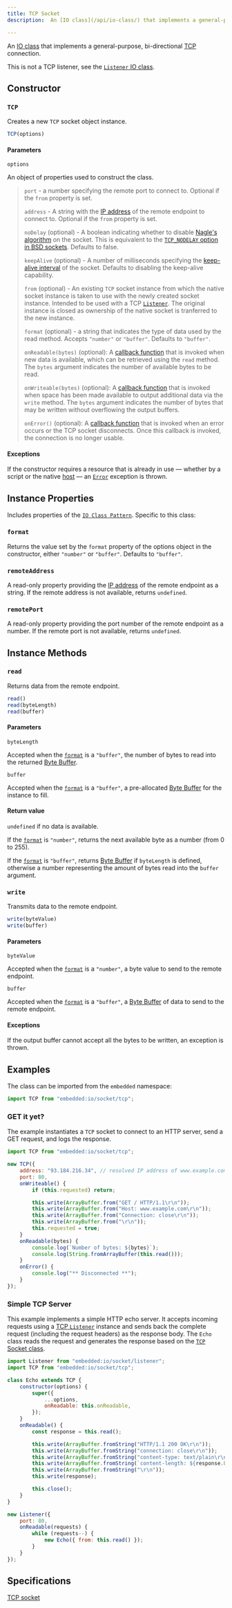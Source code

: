 ```yaml
---
title: TCP Socket
description:  An [IO class](/api/io-class/) that implements a general-purpose, bi-directional [TCP](/glossary/#tcp) connection.

---
```


An [IO class](/api/io-class/) that implements a general-purpose, bi-directional [TCP](/glossary/#tcp) connection.

This is not a TCP listener, see the [`Listener` IO class](/api/io-class/tcp-listener).

## Constructor

### `TCP`

Creates a new `TCP` socket object instance.

```js
TCP(options)
```

#### Parameters

`options`

An object of properties used to construct the class.

> `port` - a number specifying the remote port to connect to. Optional if the `from` property is set.
>
> `address` - A string with the [IP address](/glossary/#ip) of the remote endpoint to connect to. Optional if the `from` property is set.
>
> `noDelay` (optional) - A boolean indicating whether to disable [Nagle's algorithm]() on the socket. This is equivalent to the [`TCP_NODELAY` option in BSD sockets](). Defaults to false.
>
> `keepAlive` (optional) - A number of milliseconds specifying the [keep-alive interval]() of the socket. Defaults to disabling the keep-alive capability.
>
> `from` (optional) - An existing `TCP` socket instance from which the native socket instance is taken to use with the newly created socket instance. Intended to be used with a TCP [`Listener`](/api/io-class/tcp-listener). The original instance is closed as ownership of the native socket is tranferred to the new instance.
>
> `format` (optional) - a string that indicates the type of data used by the read method. Accepts `"number"` or `"buffer"`. Defaults to `"buffer"`.
>
> `onReadable(bytes)` (optional): A [callback function](https://developer.mozilla.org/en-US/docs/Glossary/Callback_function) that is invoked when new data is available, which can be retrieved using the `read` method. The `bytes` argument indicates the number of available bytes to be read.
>
> `onWriteable(bytes)` (optional): A [callback function](https://developer.mozilla.org/en-US/docs/Glossary/Callback_function) that is invoked when space has been made available to output additional data via the `write` method. The `bytes` argument indicates the number of bytes that may be written without overflowing the output buffers.
>
> `onError()` (optional): A [callback function](https://developer.mozilla.org/en-US/docs/Glossary/Callback_function) that is invoked when an error occurs or the TCP socket disconnects. Once this callback is invoked, the connection is no longer usable.

#### Exceptions

If the constructor requires a resource that is already in use — whether by a script or the native [host](/glossary/#host) — an [`Error`](https://developer.mozilla.org/en-US/docs/Web/JavaScript/Reference/Global_Objects/Error) exception is thrown.

## Instance Properties

Includes properties of the [`IO Class Pattern`](/api/io-class). Specific to this class:

### `format`

Returns the value set by the `format` property of the options object in the constructor, either `"number"` or `"buffer"`. Defaults to `"buffer"`.

### `remoteAddress`

A read-only property providing the [IP address](/glossary/#ip) of the remote endpoint as a string. If the remote address is not available, returns `undefined`.

### `remotePort`

A read-only property providing the port number of the remote endpoint as a number. If the remote port is not available, returns `undefined`.

## Instance Methods

### `read`

Returns data from the remote endpoint.

```js
read()
read(byteLength)
read(buffer)
```

#### Parameters

`byteLength`

Accepted when the [`format`](#format) is a `"buffer"`, the number of bytes to read into the returned [Byte Buffer](/glossary/#byte-buffer).

`buffer`

Accepted when the [`format`](#format) is a `"buffer"`, a pre-allocated [Byte Buffer](/glossary/#byte-buffer) for the instance to fill.

#### Return value

`undefined` if no data is available.

If the [`format`](#format) is `"number"`, returns the next available byte as a number (from 0 to 255).

If the [`format`](#format) is `"buffer"`, returns [Byte Buffer](/glossary/#byte-buffer) if `byteLength` is defined, otherwise a number representing the amount of bytes read into the `buffer` argument. 

### `write`

Transmits data to the remote endpoint.

```js
write(byteValue)
write(buffer)
```

#### Parameters

`byteValue`

Accepted when the [`format`](#format) is a `"number"`, a byte value to send to the remote endpoint.

`buffer`

Accepted when the [`format`](#format) is a `"buffer"`, a [Byte Buffer](/glossary/#byte-buffer) of data to send to the remote endpoint.

#### Exceptions

If the output buffer cannot accept all the bytes to be written, an exception is thrown.

## Examples

The class can be imported from the `embedded` namespace:

```js
import TCP from "embedded:io/socket/tcp";
```

### GET it yet?

The example instantiates a `TCP` socket to connect to an HTTP server, send a GET request, and logs the response.

```js
import TCP from "embedded:io/socket/tcp";

new TCP({
    address: "93.184.216.34", // resolved IP address of www.example.com
    port: 80,
    onWriteable() {
        if (this.requested) return;

        this.write(ArrayBuffer.from("GET / HTTP/1.1\r\n"));
        this.write(ArrayBuffer.from("Host: www.example.com\r\n"));
        this.write(ArrayBuffer.from("Connection: close\r\n"));
        this.write(ArrayBuffer.from("\r\n"));
        this.requested = true;
    }
    onReadable(bytes) {
        console.log(`Number of bytes: ${bytes}`);
        console.log(String.fromArrayBuffer(this.read()));
    }
    onError() {
        console.log("** Disconnected **");
    }
});
```

### Simple TCP Server

This example implements a simple HTTP echo server. It accepts incoming requests using a [TCP `Listener`](/api/io-class/tcp-listener) instance and sends back the complete request (including the request headers) as the response body. The `Echo` class reads the request and generates the response based on the [`TCP` Socket class](/api/io-class/tcp-socket).

```js
import Listener from "embedded:io/socket/listener";
import TCP from "embedded:io/socket/tcp";

class Echo extends TCP {
    constructor(options) {
        super({
            ...options,
            onReadable: this.onReadable,
        });
    }
    onReadable() {
        const response = this.read();

        this.write(ArrayBuffer.fromString("HTTP/1.1 200 OK\r\n"));
        this.write(ArrayBuffer.fromString("connection: close\r\n"));
        this.write(ArrayBuffer.fromString("content-type: text/plain\r\n"));
        this.write(ArrayBuffer.fromString(`content-length: ${response.byteLength}\r\n`));
        this.write(ArrayBuffer.fromString("\r\n"));
        this.write(response);

        this.close();
    }
}

new Listener({
    port: 80,
    onReadable(requests) {
        while (requests--) {
            new Echo({ from: this.read() });
        }
    }
});
```

## Specifications

[TCP socket](https://419.ecma-international.org/#-10-io-classes-tcp-socket)
